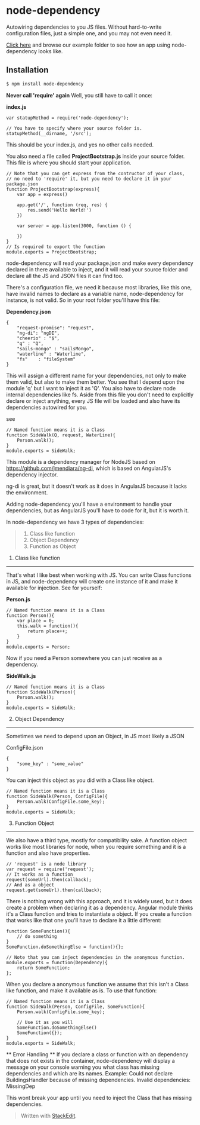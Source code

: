 node-dependency
===============

Autowiring dependencies to you JS files. Without hard-to-write configuration files, just a simple one, and you may not even need it.

[Click here](https://github.com/pedroassis/node-dependency/tree/master/example) and browse our example folder to see how an app using node-dependency looks like.

## Installation

```bash
$ npm install node-dependency
```


**Never call 'require' again**
Well, you still have to call it once:

**index.js**

    var statupMethod = require('node-dependency');
    
    // You have to specify where your source folder is.
    statupMethod(__dirname, '/src');

This should be your index.js, and yes no other calls needed.

You also need a file called **ProjectBootstrap.js** inside your source folder.
This file is where you should start your application.

    
    // Note that you can get express from the contructor of your class,
    // no need to 'require' it, but you need to declare it in your package.json
	function ProjectBootstrap(express){
	    var app = express()

	    app.get('/', function (req, res) {
	        res.send('Hello World!')
	    })

	    var server = app.listen(3000, function () {

	    })
    }
    // Is required to export the function
    module.exports = ProjectBootstrap;

node-dependency will read your package.json and make every dependency declared in there available to inject, and it will read your source folder and declare all the JS and JSON files it can find too.

There's a configuration file, we need it because most libraries, like this one, have invalid names to declare as a variable name, node-dependency for instance, is not valid.
So in your root folder you'll have this file:

**Dependency.json**

    {
	    "request-promise": "request",
	    "ng-di": "ngDI",
	    "cheerio" : "$",
	    "q" : "Q",
	    "sails-mongo" : "sailsMongo",
	    "waterline" : "Waterline",
	    "fs"	: "fileSystem"
	}
This will assign a different name for your dependencies, not only to make them valid, but also to make them better.
You see that I depend upon the module 'q' but I want to inject it as 'Q'.
You also have to declare node internal dependencies like fs.
Aside from this file you don't need to explicitly declare or inject anything, every JS file will be loaded and also have its dependencies autowired for you.

see

    // Named function means it is a Class
    function SideWalk(Q, request, WaterLine){
	    Person.walk();
	}
	module.exports = SideWalk;

This module is a dependency manager for NodeJS based on https://github.com/jmendiara/ng-di, which is based on AngularJS's dependency injector.

ng-di is great, but it doesn't work as it does in AngularJS because it lacks the environment.

Adding node-dependency you'll have a environment to handle your dependencies, but as AngularJS you'll have to code for it, but it is worth it.

In node-dependency we have 3 types of dependencies:

>  1. Class like function
>  2. Object Dependency
>  3. Function as Object

1. Class like function
-------
That's what I like best when working with JS. You can write Class functions in JS, and node-dependency will create one instance of it and make it available for injection.
See for yourself:

**Person.js**

    // Named function means it is a Class
    function Person(){
	    var place = 0;
		this.walk = function(){
			return place++;
		}
	}
	module.exports = Person;

Now if you need a Person somewhere you can just receive as a dependency.

**SideWalk.js**

    // Named function means it is a Class
    function SideWalk(Person){
	    Person.walk();
	}
	module.exports = SideWalk;


2. Object Dependency
-------

Sometimes we need to depend upon an Object, in JS most likely a JSON

ConfigFile.json

    {
		"some_key" : "some_value"
	}

You can inject this object as you did with a Class like object.

    // Named function means it is a Class
    function SideWalk(Person, ConfigFile){
	    Person.walk(ConfigFile.some_key);
	}
	module.exports = SideWalk;


3. Function Object
-------
We also have a third type, mostly for compatibility sake.
A function object works like most libraries for node, when you require something and it is a function and also have properties.

	// 'request' is a node library   
	var request = require('request');
	// It works as a function
	request(someUrl).then(callback);
	// And as a object
	request.get(someUrl).then(callback);

There is nothing wrong with this approach, and it is widely used, but it does create a problem when declaring it as a dependency.
Angular module thinks it's a Class function and tries to instantiate a object.
If you create a function that works like that one you'll have to declare it a little different:

    function SomeFunction(){
		// do something
	}
	SomeFunction.doSomethingElse = function(){};
	
	// Note that you can inject dependencies in the anonymous function.
	module.exports = function(Dependency){
		return SomeFunction;
	};
	
When you declare a anonymous function we assume that this isn't a Class like function, and make it available as is.
To use that function:

    // Named function means it is a Class
    function SideWalk(Person, ConfigFile, SomeFunction){
	    Person.walk(ConfigFile.some_key);
	
		// Use it as you will
		SomeFunction.doSomethingElse()
		SomeFunction({});
	}
	module.exports = SideWalk;

** Error Handling **
If you declare a class or function with an dependency that does not exists in the container, node-dependency will display a message on your console warning you what class has missing dependencies and which are its names.
Example:
	Could not declare BuildingsHandler because of missing dependencies.
	Invalid dependencies: MissingDep

This wont break your app until you need to inject the Class that has missing dependencies.


> Written with [StackEdit](https://stackedit.io/).
